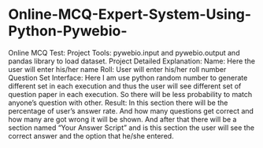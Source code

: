 # Online-MCQ-Expert-System-Using-Python-Pywebio-

Online MCQ Test:
Project Tools: pywebio.input and pywebio.output and pandas library to load dataset. 
Project Detailed Explanation:
Name: Here the user will enter his/her name
Roll: User will enter his/her roll number
Question Set Interface:
Here  I am use python random number to generate different set in each execution and thus the user will see different set of question paper in each execution. So there will be less probability to match anyone’s question with other. 
Result: 
In this section there will be the percentage of user’s answer rate. And how many questions get correct and how many are got wrong it will be shown. And after that there will be a section named “Your Answer Script” and is this section the user will see the correct answer and the option that he/she entered. 
